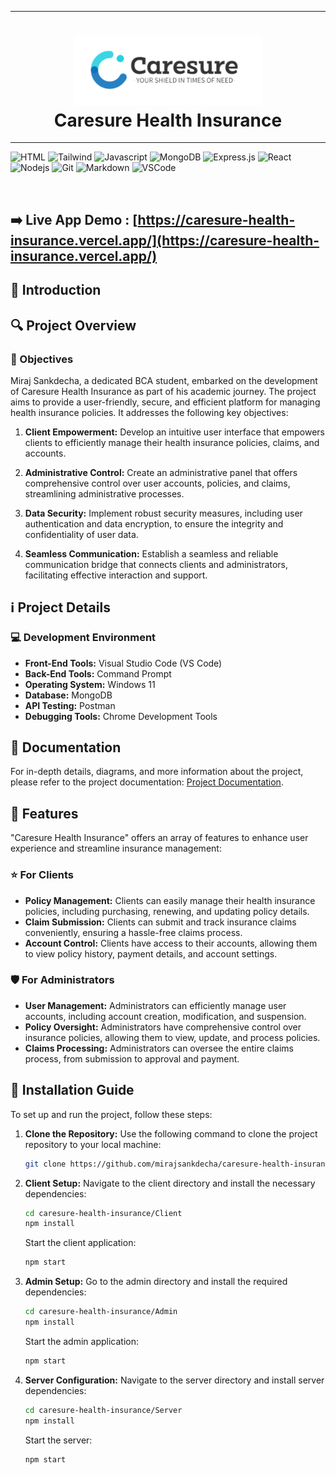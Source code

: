
---
<h1 align="center">
  <a href="https://caresure-health-insurance.vercel.app/" target="_blank">
    <img src="https://github.com/mirajsankdecha/Caresure-Health-Insurance/blob/development/Client/src/image/Logo-2.png" alt="Caresure Health Insurance" width="300">
  </a>
  <br>
  Caresure Health Insurance
</h1>



---


![HTML](https://img.shields.io/badge/HTML5-E34F26?style=for-the-badge&logo=html5&logoColor=white)
![Tailwind](https://img.shields.io/badge/Tailwind_CSS-092749?style=for-the-badge&logo=tailwindcss&logoColor=06B6D4&labelColor=000000)
![Javascript](https://img.shields.io/badge/Javascript-F0DB4F?style=for-the-badge&labelColor=black&logo=javascript&logoColor=F0DB4F)
![MongoDB](https://img.shields.io/badge/MongoDB-4EA94B?style=for-the-badge&logo=mongodb&logoColor=white)
![Express.js](https://img.shields.io/badge/Express.js-000000?style=for-the-badge&logo=express&logoColor=white)
![React](https://img.shields.io/badge/-React-61DBFB?style=for-the-badge&labelColor=black&logo=react&logoColor=61DBFB)
![Nodejs](https://img.shields.io/badge/Nodejs-3C873A?style=for-the-badge&labelColor=black&logo=node.js&logoColor=3C873A)
![Git](https://img.shields.io/badge/Git-F05032?style=for-the-badge&logo=git&logoColor=white)
![Markdown](https://img.shields.io/badge/Markdown-000000?style=for-the-badge&logo=markdown&logoColor=white)
![VSCode](https://img.shields.io/badge/Visual_Studio-0078d7?style=for-the-badge&logo=visual%20studio&logoColor=white)

<br>

## :arrow_right: **Live App Demo** : [https://caresure-health-insurance.vercel.app/](https://caresure-health-insurance.vercel.app/)



## :pencil: Introduction



## :mag: Project Overview

### :dart: Objectives

Miraj Sankdecha, a dedicated BCA student, embarked on the development of Caresure Health Insurance as part of his academic journey. The project aims to provide a user-friendly, secure, and efficient platform for managing health insurance policies. It addresses the following key objectives:

1. **Client Empowerment:** Develop an intuitive user interface that empowers clients to efficiently manage their health insurance policies, claims, and accounts.

2. **Administrative Control:** Create an administrative panel that offers comprehensive control over user accounts, policies, and claims, streamlining administrative processes.

3. **Data Security:** Implement robust security measures, including user authentication and data encryption, to ensure the integrity and confidentiality of user data.

4. **Seamless Communication:** Establish a seamless and reliable communication bridge that connects clients and administrators, facilitating effective interaction and support.

## :information_source: Project Details

### :computer: Development Environment

- **Front-End Tools:** Visual Studio Code (VS Code)
- **Back-End Tools:** Command Prompt
- **Operating System:** Windows 11
- **Database:** MongoDB
- **API Testing:** Postman
- **Debugging Tools:** Chrome Development Tools



## :open_book: Documentation

For in-depth details, diagrams, and more information about the project, please refer to the project documentation: [Project Documentation](https://drive.google.com/file/d/1E0KLef9Bt3so6yYojQrHa3scCIVg3G-h/view?usp=sharing).

## :rocket: Features

"Caresure Health Insurance" offers an array of features to enhance user experience and streamline insurance management:

### :star: For Clients

- **Policy Management:** Clients can easily manage their health insurance policies, including purchasing, renewing, and updating policy details.
- **Claim Submission:** Clients can submit and track insurance claims conveniently, ensuring a hassle-free claims process.
- **Account Control:** Clients have access to their accounts, allowing them to view policy history, payment details, and account settings.

### :shield: For Administrators

- **User Management:** Administrators can efficiently manage user accounts, including account creation, modification, and suspension.
- **Policy Oversight:** Administrators have comprehensive control over insurance policies, allowing them to view, update, and process policies.
- **Claims Processing:** Administrators can oversee the entire claims process, from submission to approval and payment.

## :wrench: Installation Guide

To set up and run the project, follow these steps:

1. **Clone the Repository:** Use the following command to clone the project repository to your local machine:

   ```bash
   git clone https://github.com/mirajsankdecha/caresure-health-insurance.git
   ```

2. **Client Setup:** Navigate to the client directory and install the necessary dependencies:

   ```bash
   cd caresure-health-insurance/Client
   npm install
   ```

   Start the client application:

   ```bash
   npm start
   ```

3. **Admin Setup:** Go to the admin directory and install the required dependencies:

   ```bash
   cd caresure-health-insurance/Admin
   npm install
   ```

   Start the admin application:

   ```bash
   npm start
   ```

4. **Server Configuration:** Navigate to the server directory and install server dependencies:

   ```bash
   cd caresure-health-insurance/Server
   npm install
   ```

   Start the server:

   ```bash
   npm start
   ```


